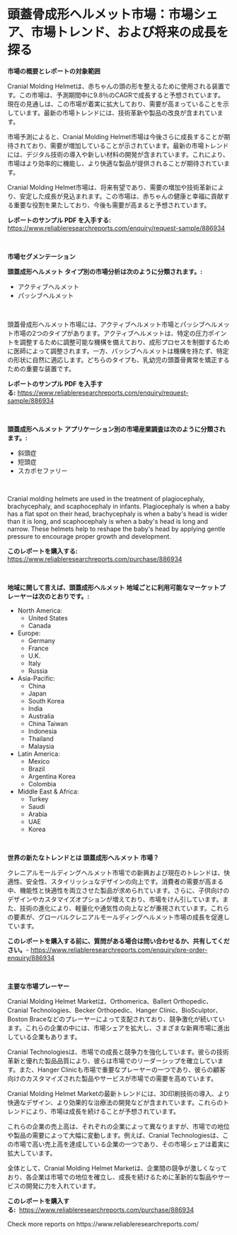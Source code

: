 <p><h1>頭蓋骨成形ヘルメット市場：市場シェア、市場トレンド、および将来の成長を探る</h1></p><p><strong>市場の概要とレポートの対象範囲</strong></p>
<p><p>Cranial Molding Helmetは、赤ちゃんの頭の形を整えるために使用される装置です。この市場は、予測期間中に9.8％のCAGRで成長すると予想されています。現在の見通しは、この市場が着実に拡大しており、需要が高まっていることを示しています。最新の市場トレンドには、技術革新や製品の改良が含まれています。</p><p>市場予測によると、Cranial Molding Helmet市場は今後さらに成長することが期待されており、需要が増加していることが示されています。最新の市場トレンドには、デジタル技術の導入や新しい材料の開発が含まれています。これにより、市場はより効率的に機能し、より快適な製品が提供されることが期待されています。</p><p>Cranial Molding Helmet市場は、将来有望であり、需要の増加や技術革新により、安定した成長が見込まれます。この市場は、赤ちゃんの健康と幸福に貢献する重要な役割を果たしており、今後も需要が高まると予想されています。</p></p>
<p><strong>レポートのサンプル PDF を入手する:</strong> <a href="https://www.reliableresearchreports.com/enquiry/request-sample/886934">https://www.reliableresearchreports.com/enquiry/request-sample/886934</a></p>
<p>&nbsp;</p>
<p><strong>市場セグメンテーション</strong></p>
<p><strong>頭蓋成形ヘルメット タイプ別の市場分析は次のように分類されます。:</strong></p>
<p><ul><li>アクティブヘルメット</li><li>パッシブヘルメット</li></ul></p>
<p>&nbsp;</p>
<p><p>頭蓋骨成形ヘルメット市場には、アクティブヘルメット市場とパッシブヘルメット市場の2つのタイプがあります。アクティブヘルメットは、特定の圧力ポイントを調整するために調整可能な機構を備えており、成形プロセスを制御するために医師によって調整されます。一方、パッシブヘルメットは機構を持たず、特定の形状に自然に適応します。どちらのタイプも、乳幼児の頭蓋骨異常を矯正するための重要な装置です。</p></p>
<p><strong>レポートのサンプル PDF を入手する:</strong>&nbsp;<a href="https://www.reliableresearchreports.com/enquiry/request-sample/886934">https://www.reliableresearchreports.com/enquiry/request-sample/886934</a></p>
<p>&nbsp;</p>
<p><strong> 頭蓋成形ヘルメット アプリケーション別の市場産業調査は次のように分類されます。:</strong></p>
<p><ul><li>斜頭症</li><li>短頭症</li><li>スカポセファリー</li></ul></p>
<p>&nbsp;</p>
<p><p>Cranial molding helmets are used in the treatment of plagiocephaly, brachycephaly, and scaphocephaly in infants. Plagiocephaly is when a baby has a flat spot on their head, brachycephaly is when a baby's head is wider than it is long, and scaphocephaly is when a baby's head is long and narrow. These helmets help to reshape the baby's head by applying gentle pressure to encourage proper growth and development.</p></p>
<p><strong>このレポートを購入する:</strong>&nbsp; <a href="https://www.reliableresearchreports.com/purchase/886934">https://www.reliableresearchreports.com/purchase/886934</a></p>
<p>&nbsp;</p>
<p><strong>地域に関して言えば、頭蓋成形ヘルメット 地域ごとに利用可能なマーケットプレーヤーは次のとおりです。:</strong></p>
<p><ul>
    <li>
        North America:
        <ul>
            <li>United States</li>
            <li>Canada</li>
        </ul>
    </li>
    <li>
        Europe:
        <ul>
            <li>Germany</li>
            <li>France</li>
            <li>U.K.</li>
            <li>Italy</li>
            <li>Russia</li>
        </ul>
    </li>
    <li>
        Asia-Pacific:
        <ul>
            <li>China</li>
            <li>Japan</li>
            <li>South Korea</li>
            <li>India</li>
            <li>Australia</li>
            <li>China Taiwan</li>
            <li>Indonesia</li>
            <li>Thailand</li>
            <li>Malaysia</li>
        </ul>
    </li>
    <li>
        Latin America:
        <ul>
            <li>Mexico</li>
            <li>Brazil</li>
            <li>Argentina Korea</li>
            <li>Colombia</li>
        </ul>
    </li>
    <li>
        Middle East & Africa:
        <ul>
            <li>Turkey</li>
            <li>Saudi</li>
            <li>Arabia</li>
            <li>UAE</li>
            <li>Korea</li>
        </ul>
    </li>
    </ul></p>
<p>&nbsp;</p>
<p><strong>世界の新たなトレンドとは 頭蓋成形ヘルメット 市場？</strong></p>
<p><p>クレニアルモールディングヘルメット市場での新興および現在のトレンドは、快適性、安全性、スタイリッシュなデザインの向上です。消費者の需要が高まる中、機能性と快適性を両立させた製品が求められています。さらに、子供向けのデザインやカスタマイズオプションが増えており、市場をけん引しています。また、技術の進化により、軽量化や通気性の向上などが重視されています。これらの要素が、グローバルクレニアルモールディングヘルメット市場の成長を促進しています。</p></p>
<p><strong>このレポートを購入する前に、質問がある場合は問い合わせるか、共有してください。</strong>- <a href="https://www.reliableresearchreports.com/enquiry/pre-order-enquiry/886934">https://www.reliableresearchreports.com/enquiry/pre-order-enquiry/886934</a></p>
<p>&nbsp;</p>
<p><strong>主要な市場プレーヤー</strong></p>
<p><p>Cranial Molding Helmet Marketは、Orthomerica、Ballert Orthopedic、Cranial Technologies、Becker Orthopedic、Hanger Clinic、BioSculptor、Boston Braceなどのプレーヤーによって支配されており、競争激化が続いています。これらの企業の中には、市場シェアを拡大し、さまざまな新興市場に進出している企業もあります。</p><p>Cranial Technologiesは、市場での成長と競争力を強化しています。彼らの技術革新と優れた製品品質により、彼らは市場でのリーダーシップを確立しています。また、Hanger Clinicも市場で重要なプレーヤーの一つであり、彼らの顧客向けのカスタマイズされた製品やサービスが市場での需要を高めています。</p><p>Cranial Molding Helmet Marketの最新トレンドには、3D印刷技術の導入、より快適なデザイン、より効果的な治療法の開発などが含まれています。これらのトレンドにより、市場は成長を続けることが予想されています。</p><p>これらの企業の売上高は、それぞれの企業によって異なりますが、市場での地位や製品の需要によって大幅に変動します。例えば、Cranial Technologiesは、この市場で高い売上高を達成している企業の一つであり、その市場シェアは着実に拡大しています。</p><p>全体として、Cranial Molding Helmet Marketは、企業間の競争が激しくなっており、各企業は市場での地位を確立し、成長を続けるために革新的な製品やサービスの開発に力を入れています。</p></p>
<p><strong>このレポートを購入する:</strong>&nbsp;&nbsp;<a href="https://www.reliableresearchreports.com/purchase/886934">https://www.reliableresearchreports.com/purchase/886934</a></p>
<p>Check more reports on https://www.reliableresearchreports.com/</p>
